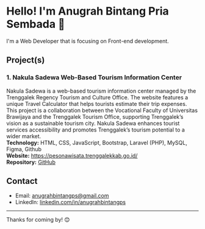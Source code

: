 # Hello! I'm Anugrah Bintang Pria Sembada 👋

I'm a Web Developer that is focusing on Front-end development.

## Project(s)

### 1. Nakula Sadewa Web-Based Tourism Information Center
Nakula Sadewa is a web-based tourism information center managed by the Trenggalek Regency Tourism and Culture Office. The website features a unique Travel Calculator that helps tourists estimate their trip expenses. This project is a collaboration between the Vocational Faculty of Universitas Brawijaya and the Trenggalek Tourism Office, supporting Trenggalek’s vision as a sustainable tourism city. Nakula Sadewa enhances tourist services accessibility and promotes Trenggalek’s tourism potential to a wider market.  
**Technology:** HTML, CSS, JavaScript, Bootstrap, Laravel (PHP), MySQL, Figma, Github  
**Website:** https://pesonawisata.trenggalekkab.go.id/  
**Repository:** [GitHub](https://github.com/anbintang/nakula-sadewa.git)

## Contact
- Email: anugrahbintangps@gmail.com  
- LinkedIn: [linkedin.com/in/anugrahbintangps](linkedin.com/in/anugrahbintangps/)  

---

Thanks for coming by! 😊
